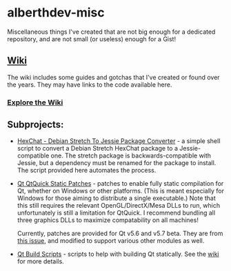 # alberthdev-misc
Miscellaneous things I've created that are not big enough for a
dedicated repository, and are not small (or useless) enough for a Gist!

## [Wiki](wiki/)
The wiki includes some guides and gotchas that I've created or found
over the years. They may have links to the code available here.

### [Explore the Wiki](wiki/)

## Subprojects:

 * [HexChat - Debian Stretch To Jessie Package Converter][p1] -
   a simple shell script to convert a Debian Stretch HexChat package to
   a Jessie-compatible one. The stretch package is backwards-compatible
   with Jessie, but a dependency must be renamed for the package to
   install. The script provided here automates the process.

 * [Qt QtQuick Static Patches][p2] -
   patches to enable fully static compilation for Qt, whether on
   Windows or other platforms. (This is meant especially for Windows
   for those aiming to distribute a single executable.) Note that
   this still requires the relevant OpenGL/DirectX/Mesa DLLs to run,
   which unfortunately is still a limitation for QtQuick. I recommend
   bundling all three graphics DLLs to maximize compatability on
   all machines!
   
   Currently, patches are provided for Qt v5.6 and v5.7 beta. They are
   from [this issue](https://bugreports.qt.io/browse/QTBUG-35754),
   and modified to support various other modules as well.

 * [Qt Build Scripts][p3] -
   scripts to help with building Qt statically. See the
   [wiki](wiki/Building-Qt-v5.6-Statically-on-Windows) for more
   details.

[p1]: HexChat_Debian_Stretch_To_Jessie_Package_Converter/
[p2]: QtQuickStaticPatches/
[p3]: QtBuildScripts/

